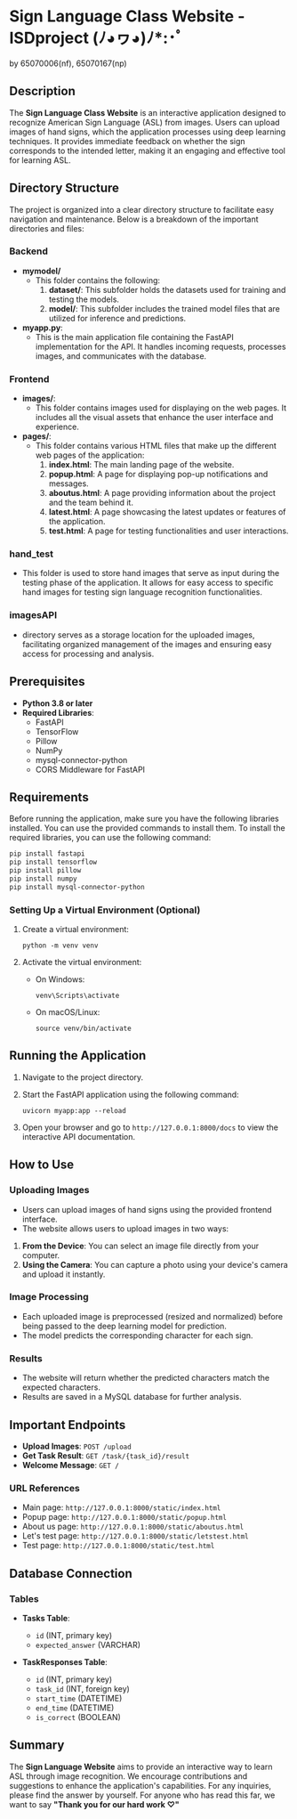 # Sign Language Class Website - ISDproject (ﾉ◕ヮ◕)ﾉ*:･ﾟ
by 65070006(nf), 65070167(np)


## Description
The **Sign Language Class Website** is an interactive application designed to recognize American Sign Language (ASL) from images. Users can upload images of hand signs, which the application processes using deep learning techniques. It provides immediate feedback on whether the sign corresponds to the intended letter, making it an engaging and effective tool for learning ASL.

## Directory Structure
The project is organized into a clear directory structure to facilitate easy navigation and maintenance. Below is a breakdown of the important directories and files:

### Backend

- **mymodel/**
  - This folder contains the following:
    1. **dataset/**: This subfolder holds the datasets used for training and testing the models.
    2. **model/**: This subfolder includes the trained model files that are utilized for inference and predictions.
- **myapp.py**: 
  - This is the main application file containing the FastAPI implementation for the API. It handles incoming requests, processes images, and communicates with the database.

### Frontend

- **images/**: 
  - This folder contains images used for displaying on the web pages. It includes all the visual assets that enhance the user interface and experience.
- **pages/**: 
  - This folder contains various HTML files that make up the different web pages of the application:
    1. **index.html**: The main landing page of the website.
    2. **popup.html**: A page for displaying pop-up notifications and messages.
    3. **aboutus.html**: A page providing information about the project and the team behind it.
    4. **latest.html**: A page showcasing the latest updates or features of the application.
    5. **test.html**: A page for testing functionalities and user interactions.
       
### hand_test
  - This folder is used to store hand images that serve as input during the testing phase of the application. It allows for easy access to specific hand images for testing sign language recognition functionalities.

### imagesAPI 
  - directory serves as a storage location for the uploaded images, facilitating organized management of the images and ensuring easy access for processing and analysis.

## Prerequisites
- **Python 3.8 or later**
- **Required Libraries**:
  - FastAPI
  - TensorFlow
  - Pillow
  - NumPy
  - mysql-connector-python
  - CORS Middleware for FastAPI

## Requirements
Before running the application, make sure you have the following libraries installed. You can use the provided commands to install them.
To install the required libraries, you can use the following command:
```bash
pip install fastapi
pip install tensorflow
pip install pillow
pip install numpy
pip install mysql-connector-python
```

### Setting Up a Virtual Environment (Optional)
1. Create a virtual environment:
   
   `python -m venv venv`

2. Activate the virtual environment:
   - On Windows:
   
     `venv\Scripts\activate`

   - On macOS/Linux:
   
     `source venv/bin/activate`

## Running the Application
1. Navigate to the project directory.
2. Start the FastAPI application using the following command:

   `uvicorn myapp:app --reload`

3. Open your browser and go to `http://127.0.0.1:8000/docs` to view the interactive API documentation.

## How to Use
### Uploading Images
- Users can upload images of hand signs using the provided frontend interface.
- The website allows users to upload images in two ways:
1. **From the Device**: You can select an image file directly from your computer.
2. **Using the Camera**: You can capture a photo using your device's camera and upload it instantly.

### Image Processing
- Each uploaded image is preprocessed (resized and normalized) before being passed to the deep learning model for prediction.
- The model predicts the corresponding character for each sign.

### Results
- The website will return whether the predicted characters match the expected characters.
- Results are saved in a MySQL database for further analysis.

## Important Endpoints
- **Upload Images**: `POST /upload`
- **Get Task Result**: `GET /task/{task_id}/result`
- **Welcome Message**: `GET /`

### URL References
- Main page: `http://127.0.0.1:8000/static/index.html`
- Popup page: `http://127.0.0.1:8000/static/popup.html`
- About us page: `http://127.0.0.1:8000/static/aboutus.html`
- Let's test page: `http://127.0.0.1:8000/static/letstest.html`
- Test page: `http://127.0.0.1:8000/static/test.html`

## Database Connection
### Tables
- **Tasks Table**:
  - `id` (INT, primary key)
  - `expected_answer` (VARCHAR)
  
- **TaskResponses Table**:
  - `id` (INT, primary key)
  - `task_id` (INT, foreign key)
  - `start_time` (DATETIME)
  - `end_time` (DATETIME)
  - `is_correct` (BOOLEAN)

## Summary
The **Sign Language Website** aims to provide an interactive way to learn ASL through image recognition. We encourage contributions and suggestions to enhance the application's capabilities. For any inquiries, please find the answer by yourself. For anyone who has read this far, we want to say
**"Thank you for our hard work ♡"**
